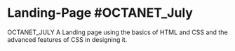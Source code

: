 # Landing-Page #OCTANET_July
OCTANET_JULY
A Landing page using the basics of HTML and CSS and the advanced features of CSS in designing it.
